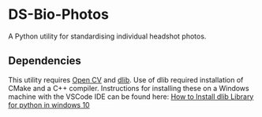 # DS-Bio-Photos

A Python utility for standardising individual headshot photos.

## Dependencies

This utility requires [Open CV](https://pypi.org/project/opencv-python/) and [dlib](https://pypi.org/project/dlib/). Use of dlib required installation of CMake and a C++ compiler. Instructions for installing these on a Windows machine with the VSCode IDE can be found here: [How to Install dlib Library for python in windows 10](https://www.geeksforgeeks.org/how-to-install-dlib-library-for-python-in-windows-10/)
